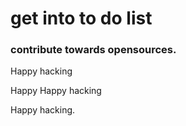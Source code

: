 

# get into to do list
### contribute towards opensources.
Happy hacking

Happy Happy hacking


Happy hacking.








